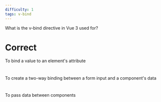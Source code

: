 ```yaml
---
difficulty: 1
tags: v-bind
---
```


What is the v-bind directive in Vue 3 used for?

# Correct

To bind a value to an element's attribute

#

To create a two-way binding between a form input and a component's data

#

To pass data between components